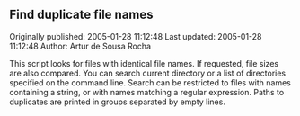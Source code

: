 ## Find duplicate file names 
Originally published: 2005-01-28 11:12:48 
Last updated: 2005-01-28 11:12:48 
Author: Artur de Sousa Rocha 
 
This script looks for files with identical file names. If requested, file sizes are also compared. You can search current directory or a list of directories specified on the command line. Search can be restricted to files with names containing a string, or with names matching a regular expression. Paths to duplicates are printed in groups separated by empty lines.